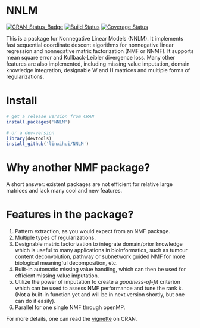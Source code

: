 # NNLM

[![CRAN_Status_Badge](http://www.r-pkg.org/badges/version/NNLM)](http://cran.r-project.org/package=NNLM)
[![Build Status](https://api.travis-ci.org/linxihui/NNLM.png?branch=master)](https://travis-ci.org/linxihui/NNLM)
[![Coverage Status](http://codecov.io/github/linxihui/NNLM/coverage.svg?branch=master)](http://codecov.io/github/linxihui/NNLM?branch=master)

This is a package for Nonnegative Linear Models (NNLM). It implements fast sequential coordinate descent algorithms for nonnegative linear regression and nonnegative matrix factorization (NMF or NNMF). It supports mean square error and Kullback-Leibler divergence loss. Many other features are also implemented, including missing value imputation, domain knowledge integration, designable W and H matrices and multiple forms of regularizations.

# Install

```r
# get a release version from CRAN
install.packages('NNLM')

# or a dev-version
library(devtools)
install_github('linxihui/NNLM')
```

# Why another NMF package?

A short answer: existent packages are not efficient for relative large matrices and lack many cool and new features.

# Features in the package?

1. Pattern extraction, as you would expect from an NMF package.
2. Multiple types of regularizations.
3. Designable matrix factorization to integrate domain/prior knowledge which is useful to many applications in bioinformatics, such as tumour content
deconvolution, pathway or subnetwork guided NMF for more biological meaningful decomposition, etc.
4. Built-in automatic missing value handling, which can then be used for efficient missing value imputation.
5. Utilize the power of imputation to create a _goodness-of-fit_ criterion which can be used to assess NMF performance and tune the rank `k`. 
(Not a built-in function yet and will be in next version shortly, but one can do it easily).
6. Parallel for one single NMF through openMP.

For more details, one can read the [vignette](https://cran.r-project.org/web/packages/NNLM/vignettes/Fast-And-Versatile-NMF.pdf) on CRAN.
